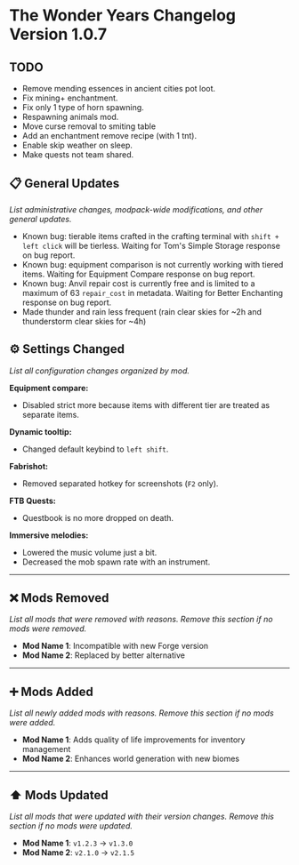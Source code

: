 # The Wonder Years Changelog Version 1.0.7

## TODO

- Remove mending essences in ancient cities pot loot.
- Fix mining+ enchantment.
- Fix only 1 type of horn spawning.
- Respawning animals mod.
- Move curse removal to smiting table
- Add an enchantment remove recipe (with 1 tnt).
- Enable skip weather on sleep.
- Make quests not team shared.

## 📋 General Updates

*List administrative changes, modpack-wide modifications, and other general updates.*

- Known bug: tierable items crafted in the crafting terminal with `shift + left click` will be tierless. Waiting for Tom's Simple Storage response on bug report.
- Known bug: equipment comparison is not currently working with tiered items. Waiting for Equipment Compare response on bug report.
- Known bug: Anvil repair cost is currently free and is limited to a maximum of 63 `repair_cost` in metadata. Waiting for Better Enchanting response on bug report.
- Made thunder and rain less frequent (rain clear skies for ~2h and thunderstorm clear skies for ~4h)

## ⚙️ Settings Changed

*List all configuration changes organized by mod.*

**Equipment compare:**

- Disabled strict more because items with different tier are treated as separate items.

**Dynamic tooltip:**

- Changed default keybind to `left shift`.

**Fabrishot:**

- Removed separated hotkey for screenshots (`F2` only).

**FTB Quests:**

- Questbook is no more dropped on death.

**Immersive melodies:**

- Lowered the music volume just a bit.
- Decreased the mob spawn rate with an instrument.

---

## ❌ Mods Removed

*List all mods that were removed with reasons. Remove this section if no mods were removed.*

- **Mod Name 1**: Incompatible with new Forge version
- **Mod Name 2**: Replaced by better alternative

---

## ➕ Mods Added

*List all newly added mods with reasons. Remove this section if no mods were added.*

- **Mod Name 1**: Adds quality of life improvements for inventory management
- **Mod Name 2**: Enhances world generation with new biomes

---

## ⬆️ Mods Updated

*List all mods that were updated with their version changes. Remove this section if no mods were updated.*

- **Mod Name 1**: `v1.2.3` → `v1.3.0`
- **Mod Name 2**: `v2.1.0` → `v2.1.5`
